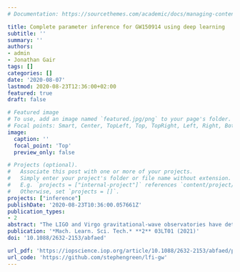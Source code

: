```yaml
---
# Documentation: https://sourcethemes.com/academic/docs/managing-content/

title: Complete parameter inference for GW150914 using deep learning
subtitle: ''
summary: ''
authors:
- admin
- Jonathan Gair
tags: []
categories: []
date: '2020-08-07'
lastmod: 2020-08-23T12:36:00+02:00
featured: true
draft: false

# Featured image
# To use, add an image named `featured.jpg/png` to your page's folder.
# Focal points: Smart, Center, TopLeft, Top, TopRight, Left, Right, BottomLeft, Bottom, BottomRight.
image:
  caption: ''
  focal_point: 'Top'
  preview_only: false

# Projects (optional).
#   Associate this post with one or more of your projects.
#   Simply enter your project's folder or file name without extension.
#   E.g. `projects = ["internal-project"]` references `content/project/deep-learning/index.md`.
#   Otherwise, set `projects = []`.
projects: ["inference"]
publishDate: '2020-08-23T10:36:00.057661Z'
publication_types:
- 2
abstract: "The LIGO and Virgo gravitational-wave observatories have detected many exciting events over the past 5 years. To infer the system parameters, iterative sampling algorithms such as MCMC are typically used with Bayes' theorem to obtain posterior samples—by repeatedly generating waveforms and comparing to measured strain data. However, as the rate of detections grows with detector sensitivity, this poses a growing computational challenge. To confront this challenge, as well as that of fast multimessenger alerts, in this study we apply deep learning to learn non-iterative surrogate models for the Bayesian posterior. We train a neural-network conditional density estimator to model posterior probability distributions over the full 15-dimensional space of binary black hole system parameters, given detector strain data from multiple detectors. We use the method of normalizing flows—specifically, a neural spline flow—which allows for rapid sampling and density estimation. Training the network is likelihood-free, requiring samples from the data generative process, but no likelihood evaluations. Through training, the network learns a global set of posteriors: it can generate thousands of independent posterior samples per second for any strain data consistent with the training distribution. We demonstrate our method by performing inference on GW150914, and obtain results in close agreement with standard techniques."
publication: '*Mach. Learn. Sci. Tech.* **2** 03LT01 (2021)'
doi: '10.1088/2632-2153/abfaed'

url_pdf: 'https://iopscience.iop.org/article/10.1088/2632-2153/abfaed/pdf'
url_code: 'https://github.com/stephengreen/lfi-gw'
---
```

